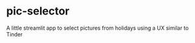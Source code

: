 # pic-selector
A little streamlit app to select pictures from holidays using a UX similar to Tinder
